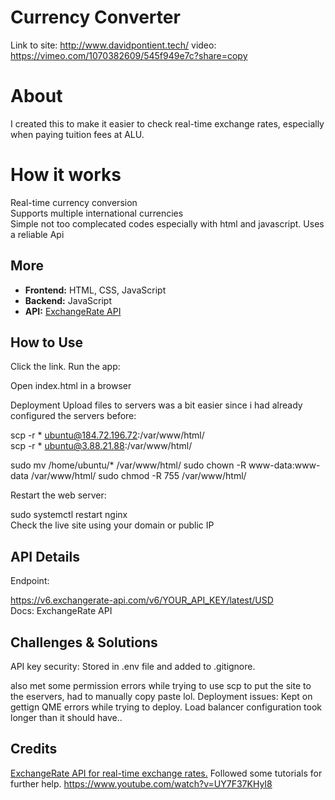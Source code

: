 # Currency Converter
Link to site: http://www.davidpontient.tech/
video: https://vimeo.com/1070382609/545f949e7c?share=copy
# About 
I created this to make it easier to check real-time exchange rates, especially when paying tuition fees at ALU.  

# How it works

Real-time currency conversion  
Supports multiple international currencies  
Simple not too complecated codes especially with html and javascript. 
Uses a reliable Api 

## More
- **Frontend:** HTML, CSS, JavaScript  
- **Backend:** JavaScript  
- **API:** [ExchangeRate API](https://www.exchangerate-api.com/)  

## **How to Use**  
Click the link.
Run the app:

Open index.html in a browser


Deployment
Upload files to servers was a bit easier since i had already configured the servers before:

scp -r * ubuntu@184.72.196.72:/var/www/html/  
scp -r * ubuntu@3.88.21.88:/var/www/html/  

sudo mv /home/ubuntu/* /var/www/html/
sudo chown -R www-data:www-data /var/www/html/
sudo chmod -R 755 /var/www/html/

Restart the web server:

sudo systemctl restart nginx  
Check the live site using your domain or public IP

## API Details
Endpoint:

https://v6.exchangerate-api.com/v6/YOUR_API_KEY/latest/USD  
Docs: ExchangeRate API

## Challenges & Solutions
API key security: Stored in .env file and added to .gitignore.

also met some permission errors while trying to use scp to put the site to the eservers, had to manually copy paste lol.
Deployment issues: Kept on gettign QME errors while trying to deploy. Load balancer configuration took longer than it should have..

## Credits
[ExchangeRate API for real-time exchange rates.](https://www.exchangerate-api.com/)
Followed some tutorials for further help. https://www.youtube.com/watch?v=UY7F37KHyI8
